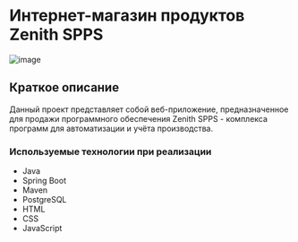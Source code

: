 # Интернет-магазин продуктов Zenith SPPS
![image](http://www.zspps.ru/images/stories/soft/screen.png)
## Краткое описание
Данный проект представляет собой веб-приложение, предназначенное для продажи программного обеспечения Zenith SPPS - комплекса программ для автоматизации и учёта производства.
### Используемые технологии при реализации
- Java
- Spring Boot
- Maven
- PostgreSQL
- HTML
- CSS
- JavaScript
